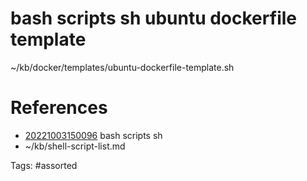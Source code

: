 # bash scripts sh ubuntu dockerfile template
~/kb/docker/templates/ubuntu-dockerfile-template.sh

# References
- [20221003150096](/zet/20221003150096/) bash scripts sh
- ~/kb/shell-script-list.md

Tags:
    #assorted

